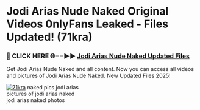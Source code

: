 # Jodi Arias Nude Naked Original Videos 0nlyFans Leaked - Files Updated! (71kra)

<h3>🔴 CLICK HERE 🌐==►► <a href="https://tinyurl.com/yckcrads" rel="nofollow">Jodi Arias Nude Naked Updated Files</a></h3>

Get Jodi Arias Nude Naked and all content. Now you can access all videos and pictures of Jodi Arias Nude Naked. New Updated Files 2025!

[![71kra](https://i.imgur.com/hpKpOFt.gif)](https://tinyurl.com/yckcrads)
naked pics jodi arias<br>
pictures of jodi arias naked<br>
jodi arias naked photos